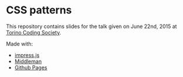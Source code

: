 CSS patterns
===

This repository contains slides for the talk given on June 22nd, 2015 at [Torino Coding Society](http://torinocodingsociety.it/).

Made with:

* [impress.js](http://bartaz.github.io/impress.js/)
* [Middleman](https://middlemanapp.com/)
* [Github Pages](https://pages.github.com/)